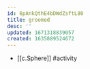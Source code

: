 ```yaml
---
id: 6pAnkQthE4bDWdZsftL80
title: groomed
desc: ''
updated: 1671318839057
created: 1635889524672
---
```





- [[c.Sphere]] #activity
